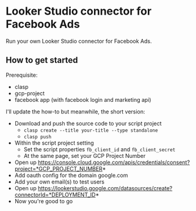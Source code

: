 # Looker Studio connector for Facebook Ads

Run your own Looker Studio connector for Facebook Ads.

## How to get started

Prerequisite:
- clasp
- gcp-project
- facebook app (with facebook login and marketing api)

I'll update the how-to but meanwhile, the short version:

- Download and push the source code to your script project
    - `clasp create --title your-title --type standalone`
    - `clasp push`
- Within the script project setting
    - Set the script properties `fb_client_id` and `fb_client_secret`
    - At the same page, set your GCP Project Number
- Open up https://console.cloud.google.com/apis/credentials/consent?project=*GCP_PROJECT_NUMBER*
- Add oauth config for the domain google.com
- Add your own email(s) to test users
- Open up https://lookerstudio.google.com/datasources/create?connectorId=*DEPLOYMENT_ID*
- Now you're good to go